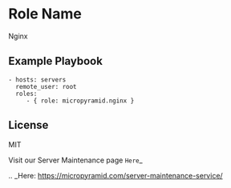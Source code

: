 Role Name
========

Nginx

Example Playbook
-------------------------

    - hosts: servers
      remote_user: root
      roles:
         - { role: micropyramid.nginx }

License
-------

MIT

Visit our Server Maintenance page `Here`_

.. _Here: https://micropyramid.com/server-maintenance-service/
